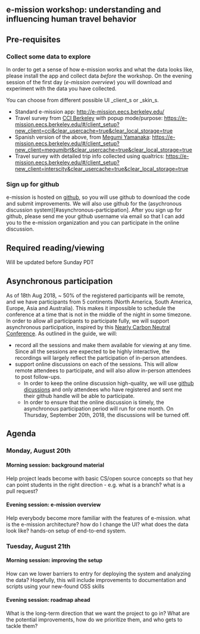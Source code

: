 e-mission workshop: understanding and influencing human travel behavior
----------------

## Pre-requisites ##
### Collect some data to explore ###
In order to get a sense of how e-mission works and what the data looks like,
please install the app and collect data *before* the workshop. On the evening
session of the first day (_e-mission overview_) you will download and
experiment with the data you have collected.

You can choose from different possible UI _client_s or _skin_s.
- Standard e-mission app: http://e-mission.eecs.berkeley.edu/
- Travel survey from [CCI Berkeley](http://communityinnovation.berkeley.edu/) with popup mode/purpose: https://e-mission.eecs.berkeley.edu/#/client_setup?new_client=cci&clear_usercache=true&clear_local_storage=true
- Spanish version of the above, from [Megumi Yamanaka](https://ced.berkeley.edu/academics/city-regional-planning/people/phd-students/megumi-yamanaka): https://e-mission.eecs.berkeley.edu/#/client_setup?new_client=megumibrt&clear_usercache=true&clear_local_storage=true
- Travel survey with detailed trip info collected using qualtrics: https://e-mission.eecs.berkeley.edu/#/client_setup?new_client=interscity&clear_usercache=true&clear_local_storage=true

### Sign up for github ###
e-mission is hosted on [github](http://github.com/), so you will use github to
download the code and submit improvements. We will also use github for the
(asychronous discussion system)[#asynchronous-participation]. After you sign up
for github, please send me your github username via email so that I can add you
to the e-mission organization and you can participate in the online discussion.

## Required reading/viewing ##
Will be updated before Sunday PDT

## Asynchronous participation ##
As of 18th Aug 2018, ~ 50% of the registered participants will be remote, and
we have participants from 5 continents (North America, South America, Europe,
Asia and Australia). This makes it impossible to schedule the conference at a
time that is not in the middle of the night in some timezone. In order to allow
all participants to participate fully, we will support asynchronous
participation, inspired by this [Nearly Carbon Neutral
Conference](http://hiltner.english.ucsb.edu/index.php/ncnc-guide/#content).
As outlined in the guide, we will:
- record all the sessions and make them available for viewing at any time.
  Since all the sessions are expected to be highly interactive, the recordings
  will largely reflect the participation of in-person attendees.
- support online discussions on each of the sessions. This will allow remote
  attendees to participate, and will also allow in-person attendees to post
  follow-ups.
    - In order to keep the online discussion high-quality, we will use [github dicussions](https://help.github.com/articles/about-team-discussions/) and
only attendees who have registered and sent me their github handle will be able
to participate.
    - In order to ensure that the online discussion is timely, the asynchronous
      participation period will run for one month. On Thursday, September 20th,
      2018, the discussions will be turned off.

## Agenda ##

### Monday, August 20th ###

#### Morning session: background material ####
Help project leads become with basic CS/open source concepts so that hey can point students in the right direction - e.g. what is a branch? what is a pull request? 
#### Evening session: e-mission overview ####
Help everybody become more familiar with the features of e-mission. what is the e-mission architecture? how do I change the UI? what does the data look like? hands-on setup of end-to-end system. 

### Tuesday, August 21th ###
#### Morning session: improving the setup ####
How can we lower barriers to entry for deploying the system and analyzing the data? Hopefully, this will include improvements to documentation and scripts using your new-found OSS skills
#### Evening session: roadmap ahead ####
What is the long-term direction that we want the project to go in? What are the potential improvements, how do we prioritize them, and who gets to tackle them?

